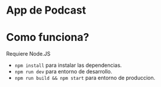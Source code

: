# App de Podcast


# Como funciona?

Requiere Node.JS

* `npm install` para instalar las dependencias.
* `npm run dev` para entorno de desarrollo.
* `npm run build && npm start` para entorno de produccion.
